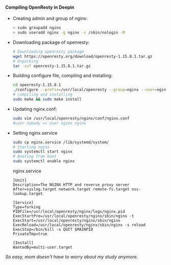 #### Compiling OpenResty in Deepin

* Creating admin and group of nginx:

  ```bash
  > sudo groupadd nginx
  > sudo useradd nginx -g nginx -s /sbin/nologin -M
  ```

* Downloading package of openresty:

  ```bash
  # Downloading openresty package
  wget https://openresty.org/download/openresty-1.15.8.1.tar.gz
  # Unpacking
  tar -zxf openresty-1.15.8.1.tar.gz
  ```

* Building configure file, compiling and installing:

  ```bash
  cd openresty-1.15.8.1
  ./configure --prefix=/usr/local/openresty --group=nginx --user=nginx
  # compiling and installing
  sudo make && sudo make install
  ```

* Updating nginx.conf:

  ```bash
  sudo vim /usr/local/openresty/nginx/conf/nginx.conf
  #user nobody => user nginx nginx
  ```

* Setting nginx.service

  ```bash
  sudo cp nginx.service /lib/systemd/system/
  # Starting nginx
  sudo systemctl start nginx
  # Booting from boot
  sudo systemctl enable nginx
  ```

  nginx.service

  ```
  [Unit]
  Description=The NGINX HTTP and reverse proxy server
  After=syslog.target network.target remote-fs.target nss-lookup.target
  
  [Service]
  Type=forking
  PIDFile=/usr/local/openresty/nginx/logs/nginx.pid
  ExecStartPre=/usr/local/openresty/nginx/sbin/nginx -t
  ExecStart=/usr/local/openresty/nginx/sbin/nginx
  ExecReload=/usr/local/openresty/nginx/sbin/nginx -s reload
  ExecStop=/bin/kill -s QUIT $MAINPID
  PrivateTmp=true
  
  [Install]
  WantedBy=multi-user.target
  ```

*So easy, mom doesn't have to worry about my study anymore.*